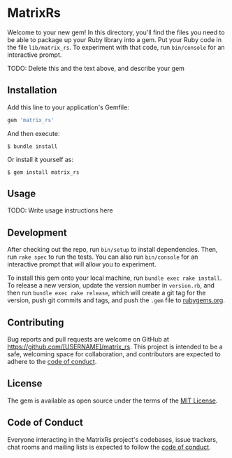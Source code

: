 # MatrixRs

Welcome to your new gem! In this directory, you'll find the files you need to be able to package up your Ruby library into a gem. Put your Ruby code in the file `lib/matrix_rs`. To experiment with that code, run `bin/console` for an interactive prompt.

TODO: Delete this and the text above, and describe your gem

## Installation

Add this line to your application's Gemfile:

```ruby
gem 'matrix_rs'
```

And then execute:

    $ bundle install

Or install it yourself as:

    $ gem install matrix_rs

## Usage

TODO: Write usage instructions here

## Development

After checking out the repo, run `bin/setup` to install dependencies. Then, run `rake spec` to run the tests. You can also run `bin/console` for an interactive prompt that will allow you to experiment.

To install this gem onto your local machine, run `bundle exec rake install`. To release a new version, update the version number in `version.rb`, and then run `bundle exec rake release`, which will create a git tag for the version, push git commits and tags, and push the `.gem` file to [rubygems.org](https://rubygems.org).

## Contributing

Bug reports and pull requests are welcome on GitHub at https://github.com/[USERNAME]/matrix_rs. This project is intended to be a safe, welcoming space for collaboration, and contributors are expected to adhere to the [code of conduct](https://github.com/[USERNAME]/matrix_rs/blob/master/CODE_OF_CONDUCT.md).


## License

The gem is available as open source under the terms of the [MIT License](https://opensource.org/licenses/MIT).

## Code of Conduct

Everyone interacting in the MatrixRs project's codebases, issue trackers, chat rooms and mailing lists is expected to follow the [code of conduct](https://github.com/[USERNAME]/matrix_rs/blob/master/CODE_OF_CONDUCT.md).
